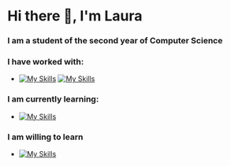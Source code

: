 # Hi there 👋,  I'm Laura

<!--
**Green0x0y/Green0x0y** is a ✨ _special_ ✨ repository because its `README.md` (this file) appears on your GitHub profile.

Here are some ideas to get you started:

- 🔭 I’m currently working on ...
- 🌱 I’m currently learning ...
- 👯 I’m looking to collaborate on ...
- 🤔 I’m looking for help with ...
- 💬 Ask me about ...
- 📫 How to reach me: ...
- 😄 Pronouns: ...
- ⚡ Fun fact: ...
-->
### I am a student of the second year of Computer Science

### I have worked with:
 - [![My Skills](https://skillicons.dev/icons?i=python,java,c,cpp,css,html,angular,javascript&perline=20)](https://skillicons.dev)
 [![My Skills](https://skillicons.dev/icons?i=typescript,firebase,mysql,git,linux,r,haskell&perline=20)](https://skillicons.dev)
 
### I am currently learning:
- [![My Skills](https://skillicons.dev/icons?i=spring,hibernate,scala&perline=20)](https://skillicons.dev)
### I am willing to learn
- [![My Skills](https://skillicons.dev/icons?i=mongodb,kotlin,docker,kubernetes,kafka&perline=20)](https://skillicons.dev)
